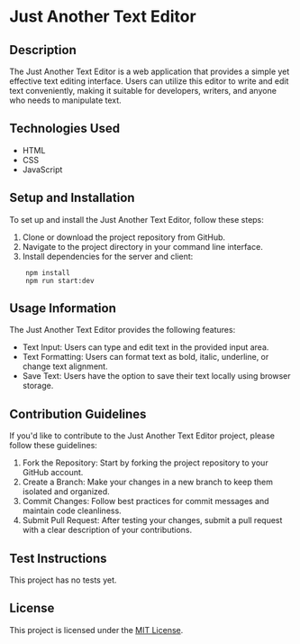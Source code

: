 # Just Another Text Editor

## Description
The Just Another Text Editor is a web application that provides a simple yet effective text editing interface. Users can utilize this editor to write and edit text conveniently, making it suitable for developers, writers, and anyone who needs to manipulate text.

## Technologies Used
- HTML
- CSS
- JavaScript

## Setup and Installation
To set up and install the Just Another Text Editor, follow these steps:

1. Clone or download the project repository from GitHub.
2. Navigate to the project directory in your command line interface.
3. Install dependencies for the server and client:

```
    npm install
    npm run start:dev
````

## Usage Information
The Just Another Text Editor provides the following features:

- Text Input: Users can type and edit text in the provided input area.
- Text Formatting: Users can format text as bold, italic, underline, or change text alignment.
- Save Text: Users have the option to save their text locally using browser storage.

## Contribution Guidelines
If you'd like to contribute to the Just Another Text Editor project, please follow these guidelines:

1. Fork the Repository: Start by forking the project repository to your GitHub account.
2. Create a Branch: Make your changes in a new branch to keep them isolated and organized.
3. Commit Changes: Follow best practices for commit messages and maintain code cleanliness.
4. Submit Pull Request: After testing your changes, submit a pull request with a clear description of your contributions.

## Test Instructions
This project has no tests yet.

## License
This project is licensed under the [MIT License](https://opensource.org/licenses/MIT).
